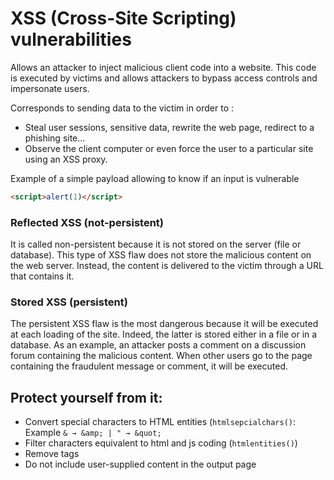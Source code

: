 # XSS (Cross-Site Scripting) vulnerabilities

Allows an attacker to inject malicious client code into a website. This code is executed by victims and allows attackers to bypass access controls and impersonate users.

Corresponds to sending data to the victim in order to :
- Steal user sessions, sensitive data, rewrite the web page, redirect to a phishing site...
- Observe the client computer or even force the user to a particular site using an XSS proxy.


Example of a simple payload allowing to know if an input is vulnerable
```html
<script>alert(1)</script>
```

### Reflected XSS (not-persistent)
It is called non-persistent because it is not stored on the server (file or database). This type of XSS flaw does not store the malicious content on the web server. Instead, the content is delivered to the victim through a URL that contains it.



### Stored XSS (persistent)
The persistent XSS flaw is the most dangerous because it will be executed at each loading of the site. Indeed, the latter is stored either in a file or in a database. As an example, an attacker posts a comment on a discussion forum containing the malicious content. When other users go to the page containing the fraudulent message or comment, it will be executed.



## Protect yourself from it:
- Convert special characters to HTML entities (`htmlsepcialchars()`: Example `& → &amp; | " → &quot;`
- Filter characters equivalent to html and js coding (`htmlentities()`)
- Remove tags
- Do not include user-supplied content in the output page

